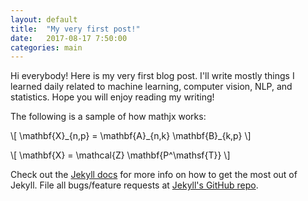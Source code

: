 ```yaml
---
layout: default
title:  "My very first post!"
date:   2017-08-17 7:50:00
categories: main
---
```


Hi everybody! Here is my very first blog post. I'll write mostly things I learned daily related to machine learning, computer vision, NLP, and statistics.
Hope you will enjoy reading my writing!

The following is a sample of how mathjx works:

\\[ \mathbf{X}\_{n,p} = \mathbf{A}\_{n,k} \mathbf{B}\_{k,p} \\]

\\[ \mathbf{X} = \mathcal{Z} \mathbf{P^\mathsf{T}} \\]

Check out the [Jekyll docs][jekyll] for more info on how to get the most out of Jekyll. File all bugs/feature requests at [Jekyll's GitHub repo][jekyll-gh].

[jekyll-gh]: https://github.com/mojombo/jekyll
[jekyll]:    http://jekyllrb.com
